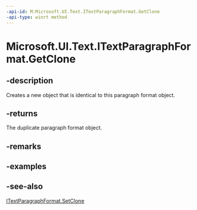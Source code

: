 ```yaml
---
-api-id: M:Microsoft.UI.Text.ITextParagraphFormat.GetClone
-api-type: winrt method
---
```


<!-- Method syntax
public Windows.UI.Text.ITextParagraphFormat GetClone()
-->

# Microsoft.UI.Text.ITextParagraphFormat.GetClone

## -description
Creates a new object that is identical to this paragraph format object.

## -returns
The duplicate paragraph format object.

## -remarks

## -examples

## -see-also
[ITextParagraphFormat.SetClone](itextparagraphformat_setclone_372555278.md)
